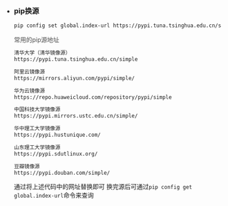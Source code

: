 - ### pip换源
  ```bash
  pip config set global.index-url https://pypi.tuna.tsinghua.edu.cn/simple/
  ```

  

  <font style="color:rgb(79, 79, 79);">常用的pip源地址</font>

  ```bash
  清华大学（清华镜像源）
  https://pypi.tuna.tsinghua.edu.cn/simple
  
  阿里云镜像源
  https://mirrors.aliyun.com/pypi/simple/
  
  华为云镜像源
  https://repo.huaweicloud.com/repository/pypi/simple
  
  中国科技大学镜像源
  https://pypi.mirrors.ustc.edu.cn/simple/
  
  华中理工大学镜像源
  https://pypi.hustunique.com/
  
  山东理工大学镜像源
  https://pypi.sdutlinux.org/
  
  豆瓣镜像源
  https://pypi.douban.com/simple/
  ```

  通过将上述代码中的网址替换即可
  换完源后可通过`pip config get global.index-url`命令来查询

  